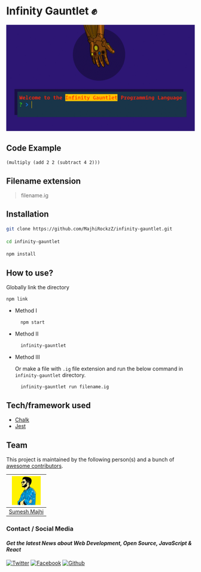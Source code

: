 # Infinity Gauntlet ✊

![](./assets/main.gif)

## Code Example

```
(multiply (add 2 2 (subtract 4 2)))
```

## Filename extension

> filename.ig

## Installation

```bash
git clone https://github.com/MajhiRockzZ/infinity-gauntlet.git

cd infinity-gauntlet

npm install
```

## How to use?

Globally link the directory

 ```bash
 npm link
 ```

* Method I

    ```bash
      npm start
    ```

* Method II

    ```bash
      infinity-gauntlet
    ```

* Method III

    Or make a file with `.ig` file extension and run the below command in `infinity-gauntlet` directory.

    ```bash
      infinity-gauntlet run filename.ig
    ```



## Tech/framework used

* [Chalk ](https://github.com/chalk/chalk)
* [Jest](https://jestjs.io/)

## Team

This project is maintained by the following person(s) and a bunch of [awesome contributors](https://github.com/MajhiRockzZ/infinity-gauntlet/graphs/contributors).

[![Sumesh Majhi](./assets/majhirockzz.png)](https://github.com/MajhiRockzZ) |
:---: |
[Sumesh Majhi](https://github.com/MajhiRockzZ) |

### Contact / Social Media

#### *Get the latest News about Web Development, Open Source, JavaScript & React*

[![Twitter](https://github.frapsoft.com/social/twitter.png)](https://www.twitter.com/MajhiRockzZ)
[![Facebook](https://github.frapsoft.com/social/facebook.png)](https://www.facebook.com/sumesh.majhi.5)
[![Github](https://github.frapsoft.com/social/github.png)](https://github.com/MajhiRockzZ)
